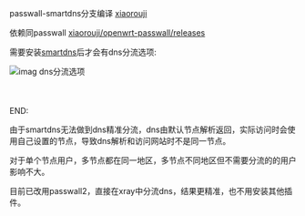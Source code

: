  passwall-smartdns分支编译 [xiaorouji](https://github.com/xiaorouji/openwrt-passwall/tree/luci-smartdns-dev)

依赖同passwall [xiaorouji/openwrt-passwall/releases](https://github.com/xiaorouji/openwrt-passwall/releases)

需要安装[smartdns](https://github.com/pymumu/smartdns/releases)后才会有dns分流选项:

![imag dns分流选项](https://github.com/yoier/passwall-smartdns-dev-build/blob/luci-smartdns-new-version/img/1.png)<br>
<br>
<br>
<br>
END:

由于smartdns无法做到dns精准分流，dns由默认节点解析返回，实际访问时会使用自己设置的节点，导致dns解析和访问网站时不是同一节点。

对于单个节点用户，多节点都在同一地区，多节点不同地区但不需要分流的的用户影响不大。

目前已改用passwall2，直接在xray中分流dns，结果更精准，也不用安装其他插件。
